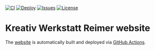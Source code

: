 [![CI](https://img.shields.io/github/workflow/status/heinrichreimer/website-kreativwerkstatt/CI?style=flat-square)](https://github.com/heinrichreimer/website-kreativwerkstatt/actions?query=workflow%3ACI)
[![Deploy](https://img.shields.io/github/workflow/status/heinrichreimer/website-kreativwerkstatt/Deploy/master?label=deploy&style=flat-square)](https://github.com/heinrichreimer/website-kreativwerkstatt/actions?query=workflow%3ADeploy)
[![Issues](https://img.shields.io/github/issues/heinrichreimer/website-kreativwerkstatt?style=flat-square)](https://github.com/heinrichreimer/website-kreativwerkstatt/issues)
[![License](https://img.shields.io/github/license/heinrichreimer/website-kreativwerkstatt?style=flat-square)](https://github.com/heinrichreimer/website-kreativwerkstatt)

# Kreativ Werkstatt Reimer website

The [website](https://kreativ-werkstatt-reimer.de) is automatically built and deployed
via [GitHub Actions](https://github.com/heinrichreimer/website-kreativwerkstatt/actions).
